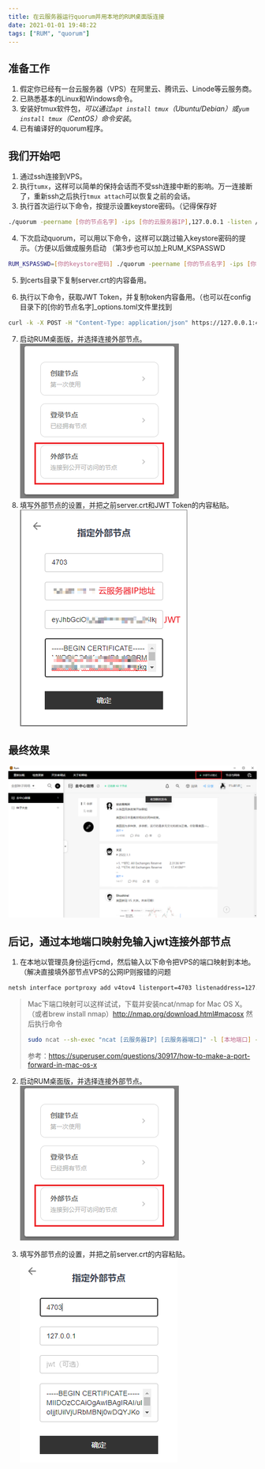 ```yaml
---
title: 在云服务器运行quorum并用本地的RUM桌面版连接
date: 2021-01-01 19:48:22
tags: ["RUM", "quorum"]
---
```


## 准备工作

1. 假定你已经有一台云服务器（VPS）在阿里云、腾讯云、Linode等云服务商。
2. 已熟悉基本的Linux和Windows命令。
3. 安装好tmux软件包，*可以通过`apt install tmux`（Ubuntu/Debian）或`yum install tmux`（CentOS）命令安装*。
4. 已有编译好的quorum程序。

## 我们开始吧

1. 通过ssh连接到VPS。
2. 执行`tumx`，这样可以简单的保持会话而不受ssh连接中断的影响。万一连接断了，重新ssh之后执行`tmux attach`可以恢复之前的会话。
3. 执行首次运行以下命令，按提示设置keystore密码。（记得保存好
```bash
./quorum -peername [你的节点名字] -ips [你的云服务器IP],127.0.0.1 -listen /ip4/0.0.0.0/tcp/4702 -apilisten :4703 -peer /ip4/94.23.17.189/tcp/10666/p2p/16Uiu2HAmGTcDnhj3KVQUwVx8SGLyKBXQwfAxNayJdEwfsnUYKK4u,/ip4/132.145.109.63/tcp/10666/p2p/16Uiu2HAmTovb8kAJiYK8saskzz7cRQhb45NRK5AsbtdmYsLfD3RM
```
4. 下次启动quorum，可以用以下命令，这样可以跳过输入keystore密码的提示。（方便以后做成服务启动 （第3步也可以加上RUM_KSPASSWD
```bash
RUM_KSPASSWD=[你的keystore密码] ./quorum -peername [你的节点名字] -ips [你的云服务器IP] -listen /ip4/0.0.0.0/tcp/4702 -apilisten :4703 -peer /ip4/94.23.17.189/tcp/10666/p2p/16Uiu2HAmGTcDnhj3KVQUwVx8SGLyKBXQwfAxNayJdEwfsnUYKK4u,/ip4/132.145.109.63/tcp/10666/p2p/16Uiu2HAmTovb8kAJiYK8saskzz7cRQhb45NRK5AsbtdmYsLfD3RM
```

5. 到certs目录下复制server.crt的内容备用。

6. 执行以下命令，获取JWT Token，并复制token内容备用。（也可以在config目录下的[你的节点名字]_options.toml文件里找到
```bash
curl -k -X POST -H "Content-Type: application/json" https://127.0.0.1:4703/app/api/v1/token/apply
```

7. 启动RUM桌面版，并选择连接外部节点。
    ![quorum-in-vps-01](images/run-quorum-in-vps-01.png)
8. 填写外部节点的设置，并把之前server.crt和JWT Token的内容粘贴。
    ![quorum-in-vps-04](images/run-quorum-in-vps-04.png)


## 最终效果

![quorum-in-vps-03](images/run-quorum-in-vps-03.png)

## 后记，通过本地端口映射免输入jwt连接外部节点

1. 在本地以管理员身份运行cmd，然后输入以下命令把VPS的端口映射到本地。（解决直接填外部节点VPS的公网IP则报错的问题

```cmd
netsh interface portproxy add v4tov4 listenport=4703 listenaddress=127.0.0.1 connectport=4703 connectaddress=[你的云服务器IP]
```

> Mac下端口映射可以这样试试，下载并安装ncat/nmap for Mac OS X。（或者brew install nmap）http://nmap.org/download.html#macosx 
> 然后执行命令
>
> ```bash
> sudo ncat --sh-exec "ncat [云服务器IP] [云服务器端口]" -l [本地端口] --keep-open
> ```
>
> 参考：https://superuser.com/questions/30917/how-to-make-a-port-forward-in-mac-os-x

2. 启动RUM桌面版，并选择连接外部节点。
   ![quorum-in-vps-01](images/run-quorum-in-vps-01.png)

3. 填写外部节点的设置，并把之前server.crt的内容粘贴。
   ![quorum-in-vps-02](images/run-quorum-in-vps-02.png)
